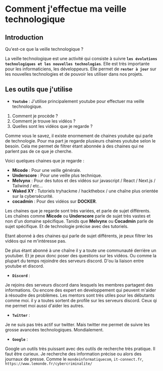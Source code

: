 # Comment j'effectue ma veille technologique

## Introduction

Qu'est-ce que la veille technologique ?

La veille technologique est une activité qui consiste à suivre **`les évolutions technologiques et les nouvelles technologies`**.
Elle est très importante pour les informaticiens, les développeurs. Elle permet de **`rester à jour`** sur les nouvelles technologies et de pouvoir les utiliser dans nos projets.

## Les outils que j'utilise

- **`Youtube`** :
  J'utilise principalement youtube pour effectuer ma veille technologique.

1. Comment je procède ?
2. Comment je trouve les vidéos ?
3. Quelles sont les vidéos que je regarde ?

Comme vous le savez, il existe enormement de chaines youtube qui parle de technologie.
Pour ma part je regarde plusieurs chaines youtube selon le besoin. Cela me permet de filtrer étant abonnée à des chaines qui ne parlent pas de ce que je cherche.

Voici quelques chaines que je regarde :

- **Micode** : Pour une veille générale.
- **Underscore** : Pour une veille plus technique.
- **Melvynx** : Pour des tutos et des vidéos sur javascript / React / Next.js / Tailwind / etc...
- **Waked XY** : Tutoriels tryhackme / hackthebox / une chaîne plus orientée sur la cybersécurité.
- **cocadmin** : Pour des vidéos sur **DOCKER**.

Les chaines que je regarde sont très variées, et parle de sujet différents. Les chaînes comme **Micode** ou **Underscore** parle de sujet très vastes et non d'un domaine spécifique. Tanids que **Melvynx** ou **Cocadmin** parle de sujet spécifique. Et de technologie précise avec des tutoriels.

Etant abonné à des chaines qui parle de sujet différents, je peux filtrer les vidéos qui ne m'intéresse pas.

De plus étant abonné à une chaîne il y a toute une communauté derrière un youtuber. Et je peux donc poser des questions sur les vidéos. Ou comme la plupart du temps rejoindre des serveurs discord. D'ou la liaison entre youtube et discord.

- **`Discord`** :

Je rejoins des serveurs discord dans lesquels les membres partagent des informations. Ou encore des expert en developpement qui peuvent m'aider à résoudre des problèmes.
Les mentors sont très utiles pour les débutants comme moi. il y a toutes sortent de profile sur les serveurs discord. Ceux qi me permet moi aussi d'aider les autres.

- **`Twitter`** :

Je ne suis pas très actif sur twitter. Mais twitter me permet de suivre les grosse avancées technologiques. Mondialement.

- **`Google`** :

Google un outils très puissant avec des outils de recherche très pratique. Il faut être curieux.
Je recherche des information précise ou alors des journaux de presse. Comme le `mondeinformatiquecom`, `it-connect.fr`, `https://www.lemonde.fr/cybercriminalite/`
